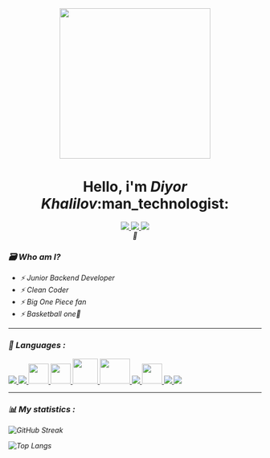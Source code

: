 <div id='social_links' align='center'>
  <img src="https://media3.giphy.com/media/WmkEhAIyWfpm1vdVcg/giphy.gif?cid=ecf05e47pftcm01rqcrlimi7e4601n66jibt42hprn3nv4qf&ep=v1_gifs_search&rid=giphy.gif&ct=g" width="300"/>
  <h1>Hello, i'm <i>Diyor Khalilov</i>:man_technologist:</h1>
  <a href="https://instagram.com/ldf__m">
    <img src="https://img.shields.io/badge/instagram-red?logo=instagram&logoColor=white&style=for-the-badge"/>
  </a>
  <a href="https://t.me/ldf_m">
    <img src="https://img.shields.io/badge/telegram-blue?logo=telegram&logoColor=white&style=for-the-badge"/>
  </a>
  <a href="https://github.com/DIYballPLAYER">
    <img src="https://img.shields.io/badge/github-black?logo=github&logoColor=white&style=for-the-badge"/>
  </a><br style="margin-top: 5px">
  <img src="https://komarev.com/ghpvc/?username=DIYballPLAYER&style=flat-square&color=yellow" alt=""/><i>🥲<i>
</div>

### :card_file_box: Who am I?
- :zap: Junior Backend Developer
- :zap: Clean Coder
- :zap: Big One Piece fan
- :zap: Basketball one🫶
---
### :page_facing_up: Languages :
<div>
    <a href="https://www.python.org" target="_blank"> <img src="https://img.icons8.com/color/48/000000/python.png"/> </a>
    <a href="https://docs.djangoproject.com/en/3.2/" target="_blank"> <img src="https://img.icons8.com/color/48/000000/django.png"/> </a>
    <a href="https://alembic.sqlalchemy.org/en/latest/" target="_blank"> <img src="https://avatars.githubusercontent.com/u/1066203?s=200&v=4" height='40px', width="40px"/> </a>
    <a href="https://docs.aiogram.dev/en/latest/" target="_blank"> <img src="https://docs.aiogram.dev/en/latest/_static/logo.png" height='40px', width="40px"/> </a>
    <a href="https://selenium-python.readthedocs.io/" target="_blank"> <img src="https://selenium-python.readthedocs.io/_static/logo.png" width="50"/> </a>
     <a href="https://www.django-rest-framework.org/" target="_blank"> <img src="https://storage.caktusgroup.com/media/blog-images/drf-logo2.png" height='50px', width="60px"/> </a>
    <a href="https://docs.docker.com/" target="_blank"> <img src="https://img.icons8.com/color/48/000000/docker.png"/> </a>
    <a href="https://www.postgresql.org/docs/" target="_blank"> <img src="https://www.postgresql.org//media/img/about/press/elephant.png" height='40px', width="40px"/> </a>  
    <a href="https://git-scm.com/" target="_blank"> <img src="https://img.icons8.com/color/48/000000/git.png"/> </a> 
    <a href="https://docs.github.com/en" target="_blank"> <img src="https://img.icons8.com/ios-filled/50/000000/github.png"/> </a> 
</div>

---
### :bar_chart: My statistics :

![GitHub Streak](http://github-readme-streak-stats.herokuapp.com?user=DIYballPLAYER&theme=dark&background=000000)

![Top Langs](https://github-readme-stats.vercel.app/api/top-langs/?username=DIYballPLAYER&layout=compact&theme=vision-friendly-dark)
